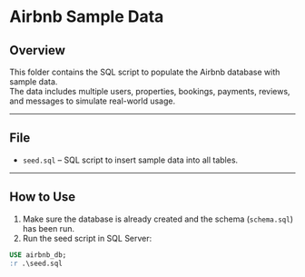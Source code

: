 # Airbnb Sample Data

## Overview
This folder contains the SQL script to populate the Airbnb database with sample data.  
The data includes multiple users, properties, bookings, payments, reviews, and messages to simulate real-world usage.

---

## File

- `seed.sql` – SQL script to insert sample data into all tables.

---

## How to Use

1. Make sure the database is already created and the schema (`schema.sql`) has been run.  
2. Run the seed script in SQL Server:

```sql
USE airbnb_db;
:r .\seed.sql
